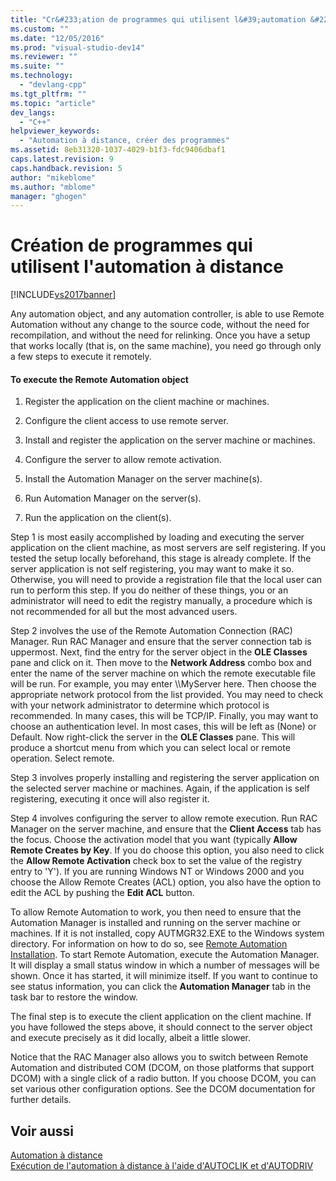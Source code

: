 ```yaml
---
title: "Cr&#233;ation de programmes qui utilisent l&#39;automation &#224; distance | Microsoft Docs"
ms.custom: ""
ms.date: "12/05/2016"
ms.prod: "visual-studio-dev14"
ms.reviewer: ""
ms.suite: ""
ms.technology: 
  - "devlang-cpp"
ms.tgt_pltfrm: ""
ms.topic: "article"
dev_langs: 
  - "C++"
helpviewer_keywords: 
  - "Automation à distance, créer des programmes"
ms.assetid: 8eb31320-1037-4029-b1f3-fdc9406dbaf1
caps.latest.revision: 9
caps.handback.revision: 5
author: "mikeblome"
ms.author: "mblome"
manager: "ghogen"
---
```

# Cr&#233;ation de programmes qui utilisent l&#39;automation &#224; distance
[!INCLUDE[vs2017banner](../assembler/inline/includes/vs2017banner.md)]

Any automation object, and any automation controller, is able to use Remote Automation without any change to the source code, without the need for recompilation, and without the need for relinking.  Once you have a setup that works locally \(that is, on the same machine\), you need go through only a few steps to execute it remotely.  
  
#### To execute the Remote Automation object  
  
1.  Register the application on the client machine or machines.  
  
2.  Configure the client access to use remote server.  
  
3.  Install and register the application on the server machine or machines.  
  
4.  Configure the server to allow remote activation.  
  
5.  Install the Automation Manager on the server machine\(s\).  
  
6.  Run Automation Manager on the server\(s\).  
  
7.  Run the application on the client\(s\).  
  
 Step 1 is most easily accomplished by loading and executing the server application on the client machine, as most servers are self registering.  If you tested the setup locally beforehand, this stage is already complete.  If the server application is not self registering, you may want to make it so.  Otherwise, you will need to provide a registration file that the local user can run to perform this step.  If you do neither of these things, you or an administrator will need to edit the registry manually, a procedure which is not recommended for all but the most advanced users.  
  
 Step 2 involves the use of the Remote Automation Connection \(RAC\) Manager.  Run RAC Manager and ensure that the server connection tab is uppermost.  Next, find the entry for the server object in the **OLE Classes** pane and click on it.  Then move to the **Network Address** combo box and enter the name of the server machine on which the remote executable file will be run.  For example, you may enter \\\\MyServer here.  Then choose the appropriate network protocol from the list provided.  You may need to check with your network administrator to determine which protocol is recommended.  In many cases, this will be TCP\/IP.  Finally, you may want to choose an authentication level.  In most cases, this will be left as \(None\) or Default.  Now right\-click the server in the **OLE Classes** pane.  This will produce a shortcut menu from which you can select local or remote operation.  Select remote.  
  
 Step 3 involves properly installing and registering the server application on the selected server machine or machines.  Again, if the application is self registering, executing it once will also register it.  
  
 Step 4 involves configuring the server to allow remote execution.  Run RAC Manager on the server machine, and ensure that the **Client Access** tab has the focus.  Choose the activation model that you want \(typically **Allow Remote Creates by Key**.  If you do choose this option, you also need to click the **Allow Remote Activation** check box to set the value of the registry entry to 'Y'\).  If you are running Windows NT or Windows 2000 and you choose the Allow Remote Creates \(ACL\) option, you also have the option to edit the ACL by pushing the **Edit ACL** button.  
  
 To allow Remote Automation to work, you then need to ensure that the Automation Manager is installed and running on the server machine or machines.  If it is not installed, copy AUTMGR32.EXE to the Windows system directory.  For information on how to do so, see [Remote Automation Installation](../mfc/remote-automation-installation.md).  To start Remote Automation, execute the Automation Manager.  It will display a small status window in which a number of messages will be shown.  Once it has started, it will minimize itself.  If you want to continue to see status information, you can click the **Automation Manager** tab in the task bar to restore the window.  
  
 The final step is to execute the client application on the client machine.  If you have followed the steps above, it should connect to the server object and execute precisely as it did locally, albeit a little slower.  
  
 Notice that the RAC Manager also allows you to switch between Remote Automation and distributed COM \(DCOM, on those platforms that support DCOM\) with a single click of a radio button.  If you choose DCOM, you can set various other configuration options.  See the DCOM documentation for further details.  
  
## Voir aussi  
 [Automation à distance](../mfc/remote-automation.md)   
 [Exécution de l'automation à distance à l'aide d'AUTOCLIK et d'AUTODRIV](../mfc/running-remote-automation-using-autoclik-and-autodriv.md)